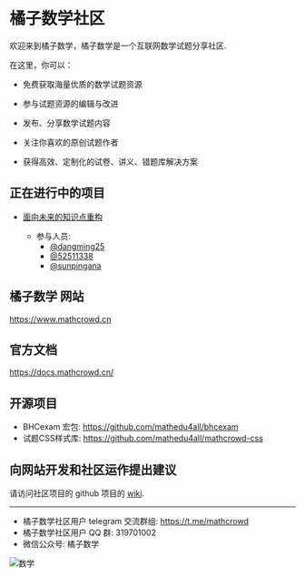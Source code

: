 # 橘子数学社区

欢迎来到橘子数学，橘子数学是一个互联网数学试题分享社区.

在这里，你可以：

* 免费获取海量优质的数学试题资源

* 参与试题资源的编辑与改进

* 发布、分享数学试题内容

* 关注你喜欢的原创试题作者

* 获得高效、定制化的试卷、讲义、错题库解决方案

## 正在进行中的项目

* [面向未来的知识点重构](https://github.com/mathedu4all/mathcrowd-community/wiki/%E9%9D%A2%E5%90%91%E6%9C%AA%E6%9D%A5%E7%9A%84%E7%9F%A5%E8%AF%86%E7%82%B9%E9%87%8D%E6%9E%84)

  * 参与人员:
    * [@dangming25](https://github.com/dangming25)
    * [@52511338](https://github.com/52511338)
    * [@sunpingana](https://github.com/sunpingana)

## 橘子数学 网站

 https://www.mathcrowd.cn

## 官方文档

https://docs.mathcrowd.cn/

## 开源项目

* BHCexam 宏包: https://github.com/mathedu4all/bhcexam
* 试题CSS样式库: https://github.com/mathedu4all/mathcrowd-css

## 向网站开发和社区运作提出建议

请访问社区项目的 github 项目的  [wiki](https://github.com/mathedu4all/mathcrowd-community/wiki).

-----------

* 橘子数学社区用户 telegram 交流群组: https://t.me/mathcrowd
* 橘子数学社区用户 QQ 群: 319701002
* 微信公众号: 橘子数学

![数学](https://www.mathcrowd.cn/mobile/img/qrcode.jpg)

